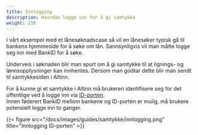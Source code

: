 ```yaml
---
title: Innlogging
description: Hvordan logge inn for å gi samtykke
weight: 210
---
```



I vårt eksempel med et lånesøknadscase så vil en lånesøker typisk gå til bankens hjemmeside for å søke om lån.
Sannsynligvis vil man måtte logge seg inn med BankID for å søke.

Underveis i søknaden blir man spurt om å gi samtykke til at lignings- og lønnsopplysninger kan innhentes.
Dersom man godtar dette blir man sendt til samtykkesiden i Altinn.

For å kunne gi et samtykke i Altinn må brukeren identifisere seg for det offentlige ved å logge inn via [ID-porten](http://eid.difi.no/nb/id-porten).  
Innen føderert BankID mellom bankene og ID-porten er mulig, må brukere potensielt logge inn to ganger.  


{{< figure src="/docs/images/guides/samtykke/innlogging.png" title="Innlogging ID-porten" >}}
